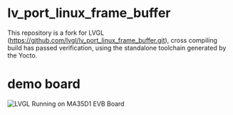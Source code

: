 # lv_port_linux_frame_buffer
 This repository is a fork for LVGL (https://github.com/lvgl/lv_port_linux_frame_buffer.git), cross compiling build has passed verification, using the standalone toolchain generated by the Yocto.

# demo board
![LVGL Running on MA35D1 EVB Board](docs/images/ma35d1.jpg)
